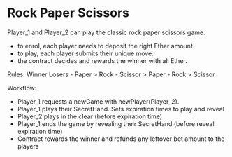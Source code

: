 # Rock Paper Scissors

Player_1 and Player_2 can play the classic rock paper scissors game.
- to enrol, each player needs to deposit the right Ether amount.
- to play, each player submits their unique move.
- the contract decides and rewards the winner with all Ether.

Rules:
       Winner    Losers
     - Paper >   Rock
     - Scissor > Paper
     - Rock >    Scissor

Workflow:
- Player_1 requests a newGame with newPlayer(Player_2).
- Player_1 plays their SecretHand. Sets expiration times to play and reveal
- Player_2 plays in the clear (before expiration time)
- Player_1 ends the game by revealing their SecretHand (before reveal expiration time)
- Contract rewards the winner and refunds any leftover bet amount to the players

